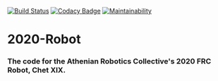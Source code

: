 [![Build Status](https://travis-ci.org/athenian-robotics/2020-Robot.svg?branch=master)](https://travis-ci.org/athenian-robotics/2020-Robot)
[![Codacy Badge](https://api.codacy.com/project/badge/Grade/0c89bfb866a0469f9e6a566df327f418)](https://www.codacy.com?utm_source=github.com&amp;utm_medium=referral&amp;utm_content=athenian-robotics/2020-Robot&amp;utm_campaign=Badge_Grade)
[![Maintainability](https://api.codeclimate.com/v1/badges/ce9ae7766740f188a07f/maintainability)](https://codeclimate.com/github/athenian-robotics/2020-Robot/maintainability)

# 2020-Robot
### The code for the Athenian Robotics Collective's 2020 FRC Robot, Chet XIX.
